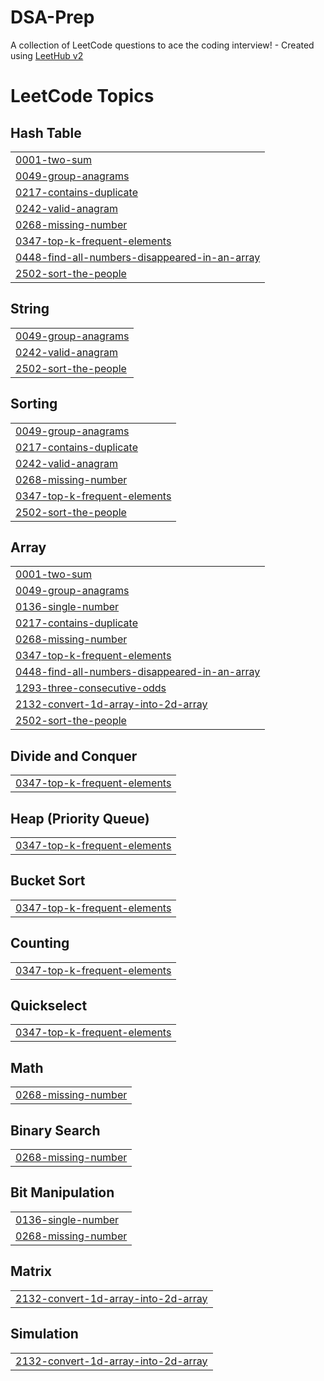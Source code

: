 # DSA-Prep
A collection of LeetCode questions to ace the coding interview! - Created using [LeetHub v2](https://github.com/arunbhardwaj/LeetHub-2.0)

<!---LeetCode Topics Start-->
# LeetCode Topics
## Hash Table
|  |
| ------- |
| [0001-two-sum](https://github.com/Iamhiten09/DSA-Solutions/tree/master/0001-two-sum) |
| [0049-group-anagrams](https://github.com/Iamhiten09/DSA-Solutions/tree/master/0049-group-anagrams) |
| [0217-contains-duplicate](https://github.com/Iamhiten09/DSA-Solutions/tree/master/0217-contains-duplicate) |
| [0242-valid-anagram](https://github.com/Iamhiten09/DSA-Solutions/tree/master/0242-valid-anagram) |
| [0268-missing-number](https://github.com/Iamhiten09/DSA-Solutions/tree/master/0268-missing-number) |
| [0347-top-k-frequent-elements](https://github.com/Iamhiten09/DSA-Solutions/tree/master/0347-top-k-frequent-elements) |
| [0448-find-all-numbers-disappeared-in-an-array](https://github.com/Iamhiten09/DSA-Solutions/tree/master/0448-find-all-numbers-disappeared-in-an-array) |
| [2502-sort-the-people](https://github.com/Iamhiten09/DSA-Solutions/tree/master/2502-sort-the-people) |
## String
|  |
| ------- |
| [0049-group-anagrams](https://github.com/Iamhiten09/DSA-Solutions/tree/master/0049-group-anagrams) |
| [0242-valid-anagram](https://github.com/Iamhiten09/DSA-Solutions/tree/master/0242-valid-anagram) |
| [2502-sort-the-people](https://github.com/Iamhiten09/DSA-Solutions/tree/master/2502-sort-the-people) |
## Sorting
|  |
| ------- |
| [0049-group-anagrams](https://github.com/Iamhiten09/DSA-Solutions/tree/master/0049-group-anagrams) |
| [0217-contains-duplicate](https://github.com/Iamhiten09/DSA-Solutions/tree/master/0217-contains-duplicate) |
| [0242-valid-anagram](https://github.com/Iamhiten09/DSA-Solutions/tree/master/0242-valid-anagram) |
| [0268-missing-number](https://github.com/Iamhiten09/DSA-Solutions/tree/master/0268-missing-number) |
| [0347-top-k-frequent-elements](https://github.com/Iamhiten09/DSA-Solutions/tree/master/0347-top-k-frequent-elements) |
| [2502-sort-the-people](https://github.com/Iamhiten09/DSA-Solutions/tree/master/2502-sort-the-people) |
## Array
|  |
| ------- |
| [0001-two-sum](https://github.com/Iamhiten09/DSA-Solutions/tree/master/0001-two-sum) |
| [0049-group-anagrams](https://github.com/Iamhiten09/DSA-Solutions/tree/master/0049-group-anagrams) |
| [0136-single-number](https://github.com/Iamhiten09/DSA-Solutions/tree/master/0136-single-number) |
| [0217-contains-duplicate](https://github.com/Iamhiten09/DSA-Solutions/tree/master/0217-contains-duplicate) |
| [0268-missing-number](https://github.com/Iamhiten09/DSA-Solutions/tree/master/0268-missing-number) |
| [0347-top-k-frequent-elements](https://github.com/Iamhiten09/DSA-Solutions/tree/master/0347-top-k-frequent-elements) |
| [0448-find-all-numbers-disappeared-in-an-array](https://github.com/Iamhiten09/DSA-Solutions/tree/master/0448-find-all-numbers-disappeared-in-an-array) |
| [1293-three-consecutive-odds](https://github.com/Iamhiten09/DSA-Solutions/tree/master/1293-three-consecutive-odds) |
| [2132-convert-1d-array-into-2d-array](https://github.com/Iamhiten09/DSA-Solutions/tree/master/2132-convert-1d-array-into-2d-array) |
| [2502-sort-the-people](https://github.com/Iamhiten09/DSA-Solutions/tree/master/2502-sort-the-people) |
## Divide and Conquer
|  |
| ------- |
| [0347-top-k-frequent-elements](https://github.com/Iamhiten09/DSA-Solutions/tree/master/0347-top-k-frequent-elements) |
## Heap (Priority Queue)
|  |
| ------- |
| [0347-top-k-frequent-elements](https://github.com/Iamhiten09/DSA-Solutions/tree/master/0347-top-k-frequent-elements) |
## Bucket Sort
|  |
| ------- |
| [0347-top-k-frequent-elements](https://github.com/Iamhiten09/DSA-Solutions/tree/master/0347-top-k-frequent-elements) |
## Counting
|  |
| ------- |
| [0347-top-k-frequent-elements](https://github.com/Iamhiten09/DSA-Solutions/tree/master/0347-top-k-frequent-elements) |
## Quickselect
|  |
| ------- |
| [0347-top-k-frequent-elements](https://github.com/Iamhiten09/DSA-Solutions/tree/master/0347-top-k-frequent-elements) |
## Math
|  |
| ------- |
| [0268-missing-number](https://github.com/Iamhiten09/DSA-Solutions/tree/master/0268-missing-number) |
## Binary Search
|  |
| ------- |
| [0268-missing-number](https://github.com/Iamhiten09/DSA-Solutions/tree/master/0268-missing-number) |
## Bit Manipulation
|  |
| ------- |
| [0136-single-number](https://github.com/Iamhiten09/DSA-Solutions/tree/master/0136-single-number) |
| [0268-missing-number](https://github.com/Iamhiten09/DSA-Solutions/tree/master/0268-missing-number) |
## Matrix
|  |
| ------- |
| [2132-convert-1d-array-into-2d-array](https://github.com/Iamhiten09/DSA-Solutions/tree/master/2132-convert-1d-array-into-2d-array) |
## Simulation
|  |
| ------- |
| [2132-convert-1d-array-into-2d-array](https://github.com/Iamhiten09/DSA-Solutions/tree/master/2132-convert-1d-array-into-2d-array) |
<!---LeetCode Topics End-->
